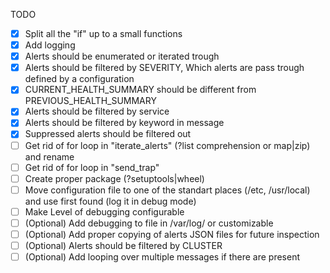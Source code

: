 TODO
- [x] Split all the "if" up to a small functions
- [x] Add logging
- [x] Alerts should be enumerated or iterated trough
- [x] Alerts should be filtered by SEVERITY, Which alerts are pass trough defined by a configuration
- [x] CURRENT_HEALTH_SUMMARY should be different from PREVIOUS_HEALTH_SUMMARY
- [x] Alerts should be filtered by service
- [x] Alerts should be filtered by keyword in message
- [x] Suppressed alerts should be filtered out
- [ ] Get rid of for loop in "iterate_alerts" (?list comprehension or map|zip) and rename
- [ ] Get rid of for loop in "send_trap"
- [ ] Create proper package (?setuptools|wheel)
- [ ] Move configuration file to one of the standart places (/etc, /usr/local) and use first found (log it in debug mode)
- [ ] Make Level of debugging configurable
- [ ] (Optional) Add debugging to file in /var/log/ or customizable 
- [ ] (Optional) Add proper copying of alerts JSON files for future inspection
- [ ] (Optional) Alerts should be filtered by CLUSTER
- [ ] (Optional) Add looping over multiple messages if there are present